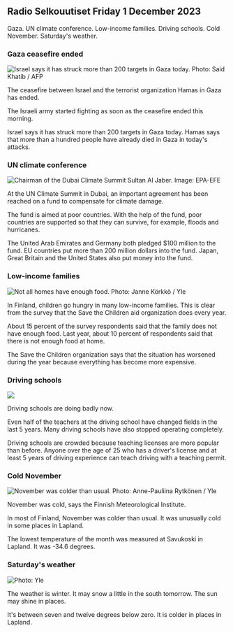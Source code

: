 Radio Selkouutiset Friday 1 December 2023
-------------------------------------

Gaza. UN climate conference. Low-income families. Driving schools. Cold November. Saturday's weather.

### Gaza ceasefire ended

![Israel says it has struck more than 200 targets in Gaza today. Photo: Said Khatib / AFP](https://images.cdn.yle.fi/image/upload/c_crop,h_2872,w_5107,x_9,y_129/ar_1.7777777777777777,c_fill,g_faces,h_675,w_1200/dpr_1.0/q_auto:eco/f_auto/fl_lossy/v1701413000/39-12093726569803da2f5b)

The ceasefire between Israel and the terrorist organization Hamas in Gaza has ended.

The Israeli army started fighting as soon as the ceasefire ended this morning.

Israel says it has struck more than 200 targets in Gaza today. Hamas says that more than a hundred people have already died in Gaza in today's attacks.

### UN climate conference

![Chairman of the Dubai Climate Summit Sultan Al Jaber. Image: EPA-EFE](https://images.cdn.yle.fi/image/upload/c_crop,h_2247,w_3995,x_0,y_42/ar_1.7777777777777777,c_fill,g_faces,h_675,w_1200/dpr_1.0/q_auto:eco/f_auto/fl_lossy/v1701418450/39-119026365376598aea83)

At the UN Climate Summit in Dubai, an important agreement has been reached on a fund to compensate for climate damage.

The fund is aimed at poor countries. With the help of the fund, poor countries are supported so that they can survive, for example, floods and hurricanes.

The United Arab Emirates and Germany both pledged $100 million to the fund. EU countries put more than 200 million dollars into the fund. Japan, Great Britain and the United States also put money into the fund.

### Low-income families

![Not all homes have enough food. Photo: Janne Körkkö / Yle](https://images.cdn.yle.fi/image/upload/c_crop,h_4366,w_7763,x_8,y_1006/ar_1.7777777777777777,c_fill,g_faces,h_675,w_1200/dpr_1.0/q_auto:eco/f_auto/fl_lossy/v1700826485/39-120615265608cc026cb1)

In Finland, children go hungry in many low-income families. This is clear from the survey that the Save the Children aid organization does every year.

About 15 percent of the survey respondents said that the family does not have enough food. Last year, about 10 percent of respondents said that there is not enough food at home.

The Save the Children organization says that the situation has worsened during the year because everything has become more expensive.

### Driving schools

![](https://images.cdn.yle.fi/image/upload/ar_1.7777777777777777,c_fill,g_faces,h_675,w_1200/dpr_1.0/q_auto:eco/f_auto/fl_lossy/v1701260167/13-58-6a6a341aeb0d8ff872eac447000dea83410a9617)

Driving schools are doing badly now.

Even half of the teachers at the driving school have changed fields in the last 5 years. Many driving schools have also stopped operating completely.

Driving schools are crowded because teaching licenses are more popular than before. Anyone over the age of 25 who has a driver's license and at least 5 years of driving experience can teach driving with a teaching permit.

### Cold November

![November was colder than usual. Photo: Anne-Pauliina Rytkönen / Yle](https://images.cdn.yle.fi/image/upload/c_crop,h_2265,w_4028,x_0,y_196/ar_1.7777777777777777,c_fill,g_faces,h_675,w_1200/dpr_1.0/q_auto:eco/f_auto/fl_lossy/v1698128549/39-1190258653762023f213)

November was cold, says the Finnish Meteorological Institute.

In most of Finland, November was colder than usual. It was unusually cold in some places in Lapland.

The lowest temperature of the month was measured at Savukoski in Lapland. It was -34.6 degrees.

### Saturday's weather

![ Photo: Yle](https://images.cdn.yle.fi/image/upload/c_crop,h_1080,w_1919,x_0,y_0/ar_1.7777777777777777,c_fill,g_faces,h_675,w_1200/dpr_1.0/q_auto:eco/f_auto/fl_lossy/v1701442288/39-12098256569f2545d36e)

The weather is winter. It may snow a little in the south tomorrow. The sun may shine in places.

It's between seven and twelve degrees below zero. It is colder in places in Lapland.